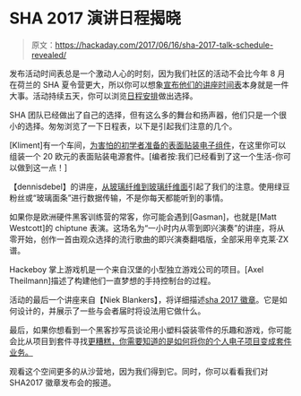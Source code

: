 # SHA 2017 演讲日程揭晓

> 原文：<https://hackaday.com/2017/06/16/sha-2017-talk-schedule-revealed/>

发布活动时间表总是一个激动人心的时刻，因为我们社区的活动不会比今年 8 月在荷兰的 SHA 夏令营更大，所以你可以想象[宣布他们的讲座时间表](https://sha2017.org/blog/proudly-announcing-the-sha2017-talk-schedule)本身就是一件大事。活动持续五天，你可以浏览[日程安排](https://program.sha2017.org/)做出选择。

SHA 团队已经做出了自己的选择，但有这么多的舞台和扬声器，他们只是一个很小的选择。匆匆浏览了一下日程表，以下是引起我们注意的几个。

[Kliment]有一个车间，[为害怕的初学者准备的表面贴装电子组件](https://program.sha2017.org/events/83.html)，在这里你可以组装一个 20 欧元的表面贴装电源套件。[编者按:我们已经看到了这一个生活-你可以做到这一点！]

【dennisdebel】的讲座，[从玻璃纤维到玻璃纤维面](https://program.sha2017.org/events/142.html)引起了我们的注意。使用绿豆粉丝或“玻璃面条”进行数据传输，不是你每天都能听到的事情。

如果你是欧洲硬件黑客训练营的常客，你可能会遇到[Gasman]，也就是[Matt Westcott]的 chiptune 表演。这场名为“一小时内从零到即兴演奏”的讲座，将从零开始，创作一首由观众选择的流行歌曲的即兴演奏翻唱版，全部采用辛克莱·ZX 谱。

Hackeboy 掌上游戏机是一个来自汉堡的小型独立游戏公司的项目。[Axel Theilmann]描述了构建他们一直梦想的手持控制台的过程。

活动的最后一个讲座来自【Niek Blankers】，将详细描述[sha 2017 徽章](https://program.sha2017.org/events/51.html)。它是如何设计的，并展示了一些与会者届时将设法用它做什么。

最后，如果你想看到一个黑客抄写员谈论用小塑料袋装零件的乐趣和游戏，你可能会比从项目到套件寻找[更糟糕，你需要知道的是如何将你的个人电子项目变成套件业务。](https://program.sha2017.org/events/133.html)

观看这个空间更多的从沙营地，因为我们得到它。同时，你可以看看我们对 SHA2017 徽章发布会的报道。